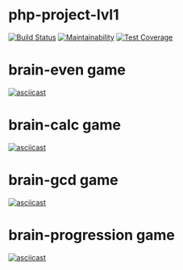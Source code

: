 # php-project-lvl1

[![Build Status](https://travis-ci.org/Drumsid/php-project-lvl1.svg?branch=master)](https://travis-ci.org/Drumsid/php-project-lvl1)
[![Maintainability](https://api.codeclimate.com/v1/badges/13d415eb446ca335b1dc/maintainability)](https://codeclimate.com/github/Drumsid/php-project-lvl1/maintainability)
[![Test Coverage](https://api.codeclimate.com/v1/badges/13d415eb446ca335b1dc/test_coverage)](https://codeclimate.com/github/Drumsid/php-project-lvl1/test_coverage)
# brain-even game
[![asciicast](https://asciinema.org/a/PUUbf3277xCs7qtMb6K2VglSS.svg)](https://asciinema.org/a/PUUbf3277xCs7qtMb6K2VglSS)
# brain-calc game
[![asciicast](https://asciinema.org/a/3tQ118yIvS6rRB3X6Rh1FiLKI.svg)](https://asciinema.org/a/3tQ118yIvS6rRB3X6Rh1FiLKI)
# brain-gcd game
[![asciicast](https://asciinema.org/a/l8h4PkYO9zVXAUd7vJSRCCltq.svg)](https://asciinema.org/a/l8h4PkYO9zVXAUd7vJSRCCltq)
# brain-progression game
[![asciicast](https://asciinema.org/a/BW29KZIr25W8az6jEQKWB59Aa.svg)](https://asciinema.org/a/BW29KZIr25W8az6jEQKWB59Aa)
